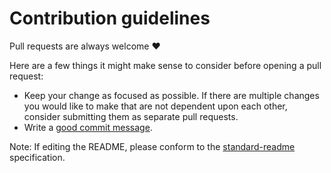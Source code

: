 # Contribution guidelines

Pull requests are always welcome :heart:


Here are a few things it might make sense to consider before opening
a pull request:

- Keep your change as focused as possible. If there are multiple changes
  you would like to make that are not dependent upon each other, consider
  submitting them as separate pull requests.
- Write a [good commit message](http://tbaggery.com/2008/04/19/a-note-about-git-commit-messages.html).

Note: If editing the README, please conform to the [standard-readme](https://github.com/RichardLitt/standard-readme)
specification.
